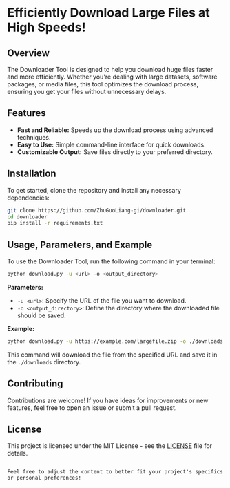 # Efficiently Download Large Files at High Speeds!

## Overview

The Downloader Tool is designed to help you download huge files faster and more efficiently. Whether you're dealing with large datasets, software packages, or media files, this tool optimizes the download process, ensuring you get your files without unnecessary delays.

## Features

- **Fast and Reliable:** Speeds up the download process using advanced techniques.
- **Easy to Use:** Simple command-line interface for quick downloads.
- **Customizable Output:** Save files directly to your preferred directory.

## Installation

To get started, clone the repository and install any necessary dependencies:

```bash
git clone https://github.com/ZhuGuoLiang-gi/downloader.git
cd downloader
pip install -r requirements.txt
```

## Usage, Parameters, and Example

To use the Downloader Tool, run the following command in your terminal:

```bash
python download.py -u <url> -o <output_directory>
```

**Parameters:**

- `-u <url>`: Specify the URL of the file you want to download.
- `-o <output_directory>`: Define the directory where the downloaded file should be saved.

**Example:**

```bash
python download.py -u https://example.com/largefile.zip -o ./downloads
```

This command will download the file from the specified URL and save it in the `./downloads` directory.

## Contributing

Contributions are welcome! If you have ideas for improvements or new features, feel free to open an issue or submit a pull request.

## License

This project is licensed under the MIT License - see the [LICENSE](LICENSE) file for details.
```

Feel free to adjust the content to better fit your project's specifics or personal preferences!
